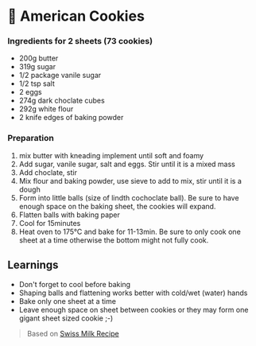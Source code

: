 # 🍪 American Cookies

### Ingredients for 2 sheets (73 cookies)

* 200g butter
* 319g sugar
* 1/2 package vanile sugar
* 1/2 tsp salt
* 2 eggs
* 274g dark choclate cubes
* 292g white flour
* 2 knife edges of baking powder

### Preparation

1. mix butter with kneading implement until soft and foamy
2. Add sugar, vanile sugar, salt and eggs. Stir until it is a mixed mass
3. Add choclate, stir
4. Mix flour and baking powder, use sieve to add to mix, stir until it is a dough
5. Form into little balls (size of lindth cochoclate ball). Be sure to have enough space on the baking sheet, the cookies will expand.
6. Flatten balls with baking paper
7. Cool for 15minutes
8. Heat oven to 175°C and bake for 11-13min. Be sure to only cook one sheet at a time otherwise the bottom might not fully cook.

## Learnings

* Don't forget to cool before baking
* Shaping balls and flattening works better with cold/wet (water) hands
* Bake only one sheet at a time
* Leave enough space on sheet between cookies or they may form one gigant sheet sized cookie ;-)



> Based on [Swiss Milk Recipe](https://www.swissmilk.ch/de/rezepte-kochideen/rezepte/RB\_KAF2002\_12\_A/chocolate-chip-cookies-american-cookies/)
